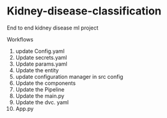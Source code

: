 # Kidney-disease-classification
End to end kidney disease ml project


Workflows
1. update Config.yaml
2. Update secrets.yaml
3. Update params.yaml
4. Update the entity
5. update configuration manager in src config
6. Update the components
7. Update the Pipeline
8. Update the main.py
9. Update the dvc. yaml
10. App.py

